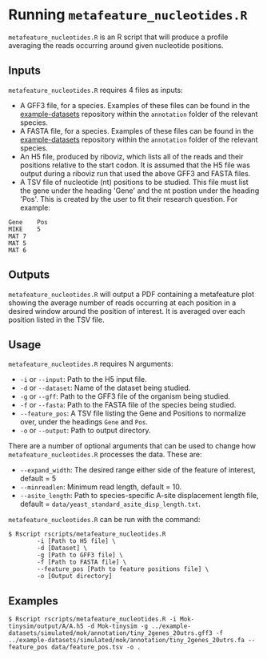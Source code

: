 # Running `metafeature_nucleotides.R`

`metafeature_nucleotides.R` is an R script that will produce a profile averaging the reads occurring around given nucleotide positions.

## Inputs 

`metafeature_nucleotides.R` requires 4 files as inputs:

* A GFF3 file, for a species. Examples of these files can be found in the [example-datasets](https://github.com/riboviz/example-datasets) repository within the `annotation` folder of the relevant species.
* A FASTA file, for a species. Examples of these files can be found in the [example-datasets](https://github.com/riboviz/example-datasets) repository within the `annotation` folder of the relevant species.
* An H5 file, produced by riboviz, which lists all of the reads and their positions relative to the start codon. It is assumed that the H5 file was output during a riboviz run that used the above GFF3 and FASTA files.
* A TSV file of nucleotide (nt) positions to be studied. This file must list the gene under the heading 'Gene' and the nt postion under the heading 'Pos'. This is created by the user to fit their research question. For example: 

```
Gene	Pos
MIKE	5
MAT	7
MAT	5
MAT	6
```

## Outputs

`metafeature_nucleotides.R` will output a PDF containing a metafeature plot showing the average number of reads occurring at each position in a desired window around the position of interest. It is averaged over each position listed in the TSV file. 

## Usage

`metafeature_nucleotides.R` requires N arguments:

* `-i` or `--input`: Path to the H5 input file.
* `-d` or `--dataset`: Name of the dataset being studied.
* `-g` or `--gff`: Path to the GFF3 file of the organism being studied.
* `-f` or  `--fasta`: Path to the FASTA file of the species being studied.
* `--feature_pos`: A TSV file listing the Gene and Positions to normalize over, under the headings `Gene` and `Pos`.
* `-o` or `--output`: Path to output directory.

There are a number of optional arguments that can be used to change how `metafeature_nucleotides.R` processes the data. These are:

* `--expand_width`: The desired range either side of the feature of interest, default = 5
* `--minreadlen`: Minimum read length, default = 10.
* `--asite_length`: Path to species-specific A-site displacement length file, \
default = `data/yeast_standard_asite_disp_length.txt`.

`metafeature_nucleotides.R` can be run with the command:

```console
$ Rscript rscripts/metafeature_nucleotides.R
        -i [Path to H5 file] \
        -d [Dataset] \
        -g [Path to GFF3 file] \
        -f [Path to FASTA file] \
        --feature_pos [Path to feature positions file] \
        -o [Output directory]
```

## Examples

```console
$ Rscript rscripts/metafeature_nucleotides.R -i Mok-tinysim/output/A/A.h5 -d Mok-tinysim -g ../example-datasets/simulated/mok/annotation/tiny_2genes_20utrs.gff3 -f ../example-datasets/simulated/mok/annotation/tiny_2genes_20utrs.fa --feature_pos data/feature_pos.tsv -o .
```
